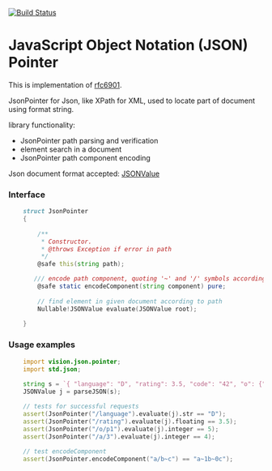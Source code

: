 [![Build Status](https://travis-ci.org/crimaniak/json-pointer.svg)](https://travis-ci.org/crimaniak/json-pointer)

# JavaScript Object Notation (JSON) Pointer

This is implementation of [rfc6901](https://tools.ietf.org/html/rfc6901).

JsonPointer for Json, like XPath for XML, used to locate part of document using format string.

library functionality: 

* JsonPointer path parsing and verification
* element search in a document
* JsonPointer path component encoding

 Json document format accepted: [JSONValue](https://dlang.org/phobos/std_json.html#.JSONValue)

### Interface
```D
    struct JsonPointer
    {
    
    	/** 
    	 * Constructor. 
    	 * @throws Exception if error in path
    	 */
    	@safe this(string path);

       /// encode path component, quoting '~' and '/' symbols according to rfc6901
    	@safe static encodeComponent(string component) pure;
    	
    	// find element in given document according to path
    	Nullable!JSONValue evaluate(JSONValue root);
    	
    }
```
### Usage examples

```D
    import vision.json.pointer;
    import std.json;
    
    string s = `{ "language": "D", "rating": 3.5, "code": "42", "o": {"p1": 5, "p2": 6}, "a": [1,2,3,4,5] }`;
    JSONValue j = parseJSON(s);

    // tests for successful requests
    assert(JsonPointer("/language").evaluate(j).str == "D");
    assert(JsonPointer("/rating").evaluate(j).floating == 3.5);
    assert(JsonPointer("/o/p1").evaluate(j).integer == 5);
    assert(JsonPointer("/a/3").evaluate(j).integer == 4);
    
    // test encodeComponent
    assert(JsonPointer.encodeComponent("a/b~c") == "a~1b~0c");
    
```
